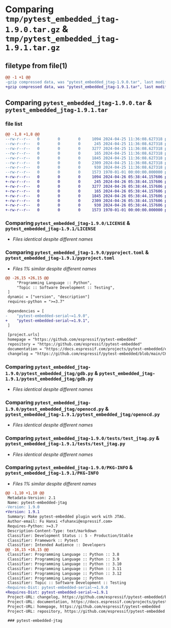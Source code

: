 # Comparing `tmp/pytest_embedded_jtag-1.9.0.tar.gz` & `tmp/pytest_embedded_jtag-1.9.1.tar.gz`

## filetype from file(1)

```diff
@@ -1 +1 @@
-gzip compressed data, was "pytest_embedded_jtag-1.9.0.tar", last modified: Fri Jan  1 00:00:00 2016, max compression
+gzip compressed data, was "pytest_embedded_jtag-1.9.1.tar", last modified: Fri Jan  1 00:00:00 2016, max compression
```

## Comparing `pytest_embedded_jtag-1.9.0.tar` & `pytest_embedded_jtag-1.9.1.tar`

### file list

```diff
@@ -1,8 +1,8 @@
--rw-r--r--   0        0        0     1094 2024-04-25 11:36:08.627318 pytest_embedded_jtag-1.9.0/LICENSE
--rw-r--r--   0        0        0      245 2024-04-25 11:36:08.627318 pytest_embedded_jtag-1.9.0/README.md
--rw-r--r--   0        0        0     3277 2024-04-25 11:36:08.627318 pytest_embedded_jtag-1.9.0/pyproject.toml
--rw-r--r--   0        0        0      165 2024-04-25 11:36:08.627318 pytest_embedded_jtag-1.9.0/pytest_embedded_jtag/__init__.py
--rw-r--r--   0        0        0     1845 2024-04-25 11:36:08.627318 pytest_embedded_jtag-1.9.0/pytest_embedded_jtag/gdb.py
--rw-r--r--   0        0        0     2309 2024-04-25 11:36:08.627318 pytest_embedded_jtag-1.9.0/pytest_embedded_jtag/openocd.py
--rw-r--r--   0        0        0      930 2024-04-25 11:36:08.627318 pytest_embedded_jtag-1.9.0/tests/test_jtag.py
--rw-r--r--   0        0        0     1573 1970-01-01 00:00:00.000000 pytest_embedded_jtag-1.9.0/PKG-INFO
+-rw-r--r--   0        0        0     1094 2024-04-26 05:38:44.157606 pytest_embedded_jtag-1.9.1/LICENSE
+-rw-r--r--   0        0        0      245 2024-04-26 05:38:44.157606 pytest_embedded_jtag-1.9.1/README.md
+-rw-r--r--   0        0        0     3277 2024-04-26 05:38:44.157606 pytest_embedded_jtag-1.9.1/pyproject.toml
+-rw-r--r--   0        0        0      165 2024-04-26 05:38:44.157606 pytest_embedded_jtag-1.9.1/pytest_embedded_jtag/__init__.py
+-rw-r--r--   0        0        0     1845 2024-04-26 05:38:44.157606 pytest_embedded_jtag-1.9.1/pytest_embedded_jtag/gdb.py
+-rw-r--r--   0        0        0     2309 2024-04-26 05:38:44.157606 pytest_embedded_jtag-1.9.1/pytest_embedded_jtag/openocd.py
+-rw-r--r--   0        0        0      930 2024-04-26 05:38:44.157606 pytest_embedded_jtag-1.9.1/tests/test_jtag.py
+-rw-r--r--   0        0        0     1573 1970-01-01 00:00:00.000000 pytest_embedded_jtag-1.9.1/PKG-INFO
```

### Comparing `pytest_embedded_jtag-1.9.0/LICENSE` & `pytest_embedded_jtag-1.9.1/LICENSE`

 * *Files identical despite different names*

### Comparing `pytest_embedded_jtag-1.9.0/pyproject.toml` & `pytest_embedded_jtag-1.9.1/pyproject.toml`

 * *Files 1% similar despite different names*

```diff
@@ -26,15 +26,15 @@
     "Programming Language :: Python",
     "Topic :: Software Development :: Testing",
 ]
 dynamic = ["version", "description"]
 requires-python = ">=3.7"
 
 dependencies = [
-    "pytest-embedded-serial~=1.9.0",
+    "pytest-embedded-serial~=1.9.1",
 ]
 
 [project.urls]
 homepage = "https://github.com/espressif/pytest-embedded"
 repository = "https://github.com/espressif/pytest-embedded"
 documentation = "https://docs.espressif.com/projects/pytest-embedded/en/latest/"
 changelog = "https://github.com/espressif/pytest-embedded/blob/main/CHANGELOG.md"
```

### Comparing `pytest_embedded_jtag-1.9.0/pytest_embedded_jtag/gdb.py` & `pytest_embedded_jtag-1.9.1/pytest_embedded_jtag/gdb.py`

 * *Files identical despite different names*

### Comparing `pytest_embedded_jtag-1.9.0/pytest_embedded_jtag/openocd.py` & `pytest_embedded_jtag-1.9.1/pytest_embedded_jtag/openocd.py`

 * *Files identical despite different names*

### Comparing `pytest_embedded_jtag-1.9.0/tests/test_jtag.py` & `pytest_embedded_jtag-1.9.1/tests/test_jtag.py`

 * *Files identical despite different names*

### Comparing `pytest_embedded_jtag-1.9.0/PKG-INFO` & `pytest_embedded_jtag-1.9.1/PKG-INFO`

 * *Files 1% similar despite different names*

```diff
@@ -1,10 +1,10 @@
 Metadata-Version: 2.1
 Name: pytest-embedded-jtag
-Version: 1.9.0
+Version: 1.9.1
 Summary: Make pytest-embedded plugin work with JTAG.
 Author-email: Fu Hanxi <fuhanxi@espressif.com>
 Requires-Python: >=3.7
 Description-Content-Type: text/markdown
 Classifier: Development Status :: 5 - Production/Stable
 Classifier: Framework :: Pytest
 Classifier: Intended Audience :: Developers
@@ -16,15 +16,15 @@
 Classifier: Programming Language :: Python :: 3.8
 Classifier: Programming Language :: Python :: 3.9
 Classifier: Programming Language :: Python :: 3.10
 Classifier: Programming Language :: Python :: 3.11
 Classifier: Programming Language :: Python :: 3.12
 Classifier: Programming Language :: Python
 Classifier: Topic :: Software Development :: Testing
-Requires-Dist: pytest-embedded-serial~=1.9.0
+Requires-Dist: pytest-embedded-serial~=1.9.1
 Project-URL: changelog, https://github.com/espressif/pytest-embedded/blob/main/CHANGELOG.md
 Project-URL: documentation, https://docs.espressif.com/projects/pytest-embedded/en/latest/
 Project-URL: homepage, https://github.com/espressif/pytest-embedded
 Project-URL: repository, https://github.com/espressif/pytest-embedded
 
 ### pytest-embedded-jtag
```

